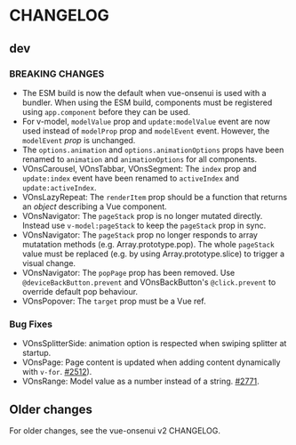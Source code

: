 CHANGELOG
====

dev
---

 ### BREAKING CHANGES

 * The ESM build is now the default when vue-onsenui is used with a bundler. When using the ESM build, components must be registered using `app.component` before they can be used.
 * For v-model, `modelValue` prop and `update:modelValue` event are now used instead of `modelProp` prop and `modelEvent` event. However, the `modelEvent` *prop* is unchanged.
 * The `options.animation` and `options.animationOptions` props have been renamed to `animation` and `animationOptions` for all components.
 * VOnsCarousel, VOnsTabbar, VOnsSegment: The `index` prop and `update:index` event have been renamed to `activeIndex` and `update:activeIndex`.
 * VOnsLazyRepeat: The `renderItem` prop should be a function that returns an *object* describing a Vue component.
 * VOnsNavigator: The `pageStack` prop is no longer mutated directly. Instead use `v-model:pageStack` to keep the `pageStack` prop in sync.
 * VOnsNavigator: The `pageStack` prop no longer responds to array mutatation methods (e.g. Array.prototype.pop). The whole `pageStack` value must be replaced (e.g. by using Array.prototype.slice) to trigger a visual change.
 * VOnsNavigator: The `popPage` prop has been removed. Use `@deviceBackButton.prevent` and VOnsBackButton's `@click.prevent` to override default pop behaviour.
 * VOnsPopover: The `target` prop must be a Vue ref.

 ### Bug Fixes

 * VOnsSplitterSide: animation option is respected when swiping splitter at startup.
 * VOnsPage: Page content is updated when adding content dynamically with `v-for`. [#2512](https://github.com/OnsenUI/OnsenUI/issues/2512)).
 * VOnsRange: Model value as a number instead of a string. [#2771](https://github.com/OnsenUI/OnsenUI/issues/2771).

Older changes
-------------
For older changes, see the vue-onsenui v2 CHANGELOG.
